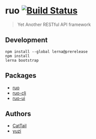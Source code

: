 # ruo [![Build Status](https://travis-ci.org/upyun/ruo.svg?branch=master)](https://travis-ci.org/upyun/ruo)
> Yet Another RESTful API framework

## Development

    npm install --global lerna@prerelease
    npm install
    lerna bootstrap

## Packages

* [ruo](/packages/ruo)
* [ruo-cli](/packages/ruo-cli)
* [ruo-ui](/packages/ruo-ui)

## Authors

* [CatTail](https://github.com/cattail/)
* [yuzi](https://github.com/yuzima)
